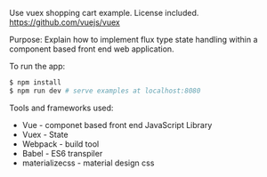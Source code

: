 Use vuex shopping cart example. License included.
https://github.com/vuejs/vuex

Purpose: 
Explain how to implement flux type state handling within a component based front end web application.

To run the app:
``` bash
$ npm install
$ npm run dev # serve examples at localhost:8080
```

Tools and frameworks used:
* Vue - componet based front end JavaScript Library
* Vuex - State
* Webpack - build tool
* Babel - ES6 transpiler
* materializecss - material design css